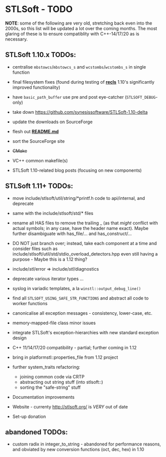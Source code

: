 # STLSoft - TODO

**NOTE**: some of the following are very old, stretching back even into the 2000s, so this list will be updated a lot over the coming months. The most glaring of these is to ensure compatiblity with C++-14/17/20 as is necessary.

## STLSoft 1.10.x TODOs:

 * centralise `mbstowcs`/`mbstowcs_s` and `wcstombs`/`wcstombs_s` in single function

 * final filesystem fixes (found during testing of [**recls**](https://github.com/synesissoftware/recls) 1.10's significantly improved functionality)

 * have `basic_path_buffer` use pre and post eye-catcher (`STLSOFT_DEBUG`-only)

 * take down https://github.com/synesissoftware/STLSoft-1.10-delta

 * update the downloads on SourceForge

 * flesh out [**README.md**](./README.md)

 * sort the SourceForge site

 * ~~CMake~~

 * VC++ common makefile(s)

 * STLSoft 1.10-related blog posts (focusing on new components)


## STLSoft 1.11+ TODOs:

 * move include/stlsoft/util/string/*printf.h code to api/internal, and deprecate
 * same with the include/stlsoft/std/* files

 * rename all HAS files to remove the trailing _ (as that _might_ conflict with actual symbols; in any case, have the header name exact). Maybe further disambiguate with has_file/... and has_construct/...

 * DO NOT just branch over; instead, take each component at a time and consider files such as include/stlsoft/util/std/stdio_overload_detectors.hpp even still having a purpose - Maybe this is a 1.12 thing?

 * include/*stl*/error => include/*stl*/diagnostics

 * deprecate various iterator types ...

 * syslog in variadic templates, a la `winstl::output_debug_line()`

 * find all `STLSOFT_USING_SAFE_STR_FUNCTIONS` and abstract all code to worker functions

 * canonicalise all exception messages - consistency, lower-case, etc.

 * memory-mapped-file class minor issues

 * integrate STLSoft's exception-hierarchies with new standard exception design

 * C++ 11/14/17/20 compatibility - partial; further coming in 1.12

 * bring in platformstl::properties_file from 1.12 project

 * further system_traits refactoring:
   - joining common code via CRTP
   - abstracting out string stuff (into stlsoft::)
   - sorting the "safe-string" stuff

 * Documentation improvements

 * Website - currenty http://stlsoft.org/ is *VERY* out of date

 * Set-up donation


## abandoned TODOs:

 * custom radix in integer_to_string - abandoned for performance reasons, and obviated by new conversion functions (oct, dec, hex) in 1.10

